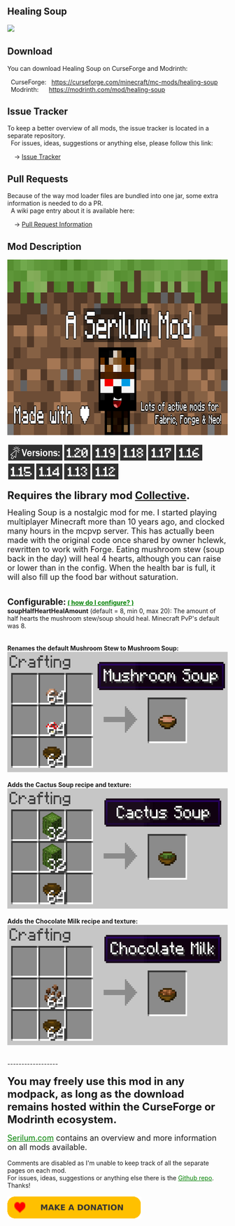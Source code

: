 <h2>Healing Soup</h2>

<p><a href="https://github.com/Serilum/Healing-Soup"><img src="https://serilum.com/assets/data/logo/healing-soup.png"></a></p><h2>Download</h2>

<p>You can download Healing Soup on CurseForge and Modrinth:</p><p>&nbsp;&nbsp;CurseForge: &nbsp;&nbsp;<a href="https://curseforge.com/minecraft/mc-mods/healing-soup">https://curseforge.com/minecraft/mc-mods/healing-soup</a><br>&nbsp;&nbsp;Modrinth: &nbsp;&nbsp;&nbsp;&nbsp;&nbsp;<a href="https://modrinth.com/mod/healing-soup">https://modrinth.com/mod/healing-soup</a></p>

<h2>Issue Tracker</h2>

<p>To keep a better overview of all mods, the issue tracker is located in a separate repository.<br>&nbsp;&nbsp;For issues, ideas, suggestions or anything else, please follow this link:</p>

<p>&nbsp;&nbsp;&nbsp;&nbsp;-> <a href="https://serilum.com/url/issue-tracker">Issue Tracker</a></p>

<h2>Pull Requests</h2>

<p>Because of the way mod loader files are bundled into one jar, some extra information is needed to do a PR.<br>&nbsp;&nbsp;A wiki page entry about it is available here:</p>

<p>&nbsp;&nbsp;&nbsp;&nbsp;-> <a href="https://serilum.com/url/pull-requests">Pull Request Information</a></p>

<h2>Mod Description</h2>

<p><a href="https://serilum.com/" rel="nofollow"><img src="https://github.com/Serilum/.cdn/blob/main/description/header/header.png" alt="" width="838" height="400"></a><br><br><a href="https://legacy.curseforge.com/minecraft/mc-mods/healing-soup/files"><img src="https://github.com/Serilum/.cdn/raw/main/description/versions/header.png"></a><a href="https://legacy.curseforge.com/minecraft/mc-mods/healing-soup/files/all?filter-status=1&filter-game-version=1738749986:75125" rel="nofollow"><img src="https://github.com/Serilum/.cdn/raw/main/description/versions/1_20.png"></a><a href="https://legacy.curseforge.com/minecraft/mc-mods/healing-soup/files/all?filter-status=1&filter-game-version=1738749986:73407" rel="nofollow"><img src="https://github.com/Serilum/.cdn/raw/main/description/versions/1_19.png"></a><a href="https://legacy.curseforge.com/minecraft/mc-mods/healing-soup/files/all?filter-status=1&filter-game-version=1738749986:73250" rel="nofollow"><img src="https://github.com/Serilum/.cdn/raw/main/description/versions/1_18.png"></a><a href="https://legacy.curseforge.com/minecraft/mc-mods/healing-soup/files/all?filter-status=1&filter-game-version=1738749986:73242" rel="nofollow"><img src="https://github.com/Serilum/.cdn/raw/main/description/versions/1_17.png"></a><a href="https://legacy.curseforge.com/minecraft/mc-mods/healing-soup/files/all?filter-status=1&filter-game-version=1738749986:70886" rel="nofollow"><img src="https://github.com/Serilum/.cdn/raw/main/description/versions/1_16.png"></a><a href="https://legacy.curseforge.com/minecraft/mc-mods/healing-soup/files/all?filter-status=1&filter-game-version=1738749986:68722" rel="nofollow"><img src="https://github.com/Serilum/.cdn/raw/main/description/versions/1_15.png"></a><a href="https://legacy.curseforge.com/minecraft/mc-mods/healing-soup/files/all?filter-status=1&filter-game-version=1738749986:64806" rel="nofollow"><img src="https://github.com/Serilum/.cdn/raw/main/description/versions/1_14.png"></a><a href="https://legacy.curseforge.com/minecraft/mc-mods/healing-soup/files/all?filter-status=1&filter-game-version=1738749986:55023" rel="nofollow"><img src="https://github.com/Serilum/.cdn/raw/main/description/versions/1_13.png"></a><a href="https://legacy.curseforge.com/minecraft/mc-mods/healing-soup/files/all?filter-status=1&filter-game-version=1738749986:628" rel="nofollow"><img src="https://github.com/Serilum/.cdn/raw/main/description/versions/1_12.png"></a><br><br><strong><span style="font-size:24px">Requires the library mod&nbsp;<a style="font-size:24px" href="https://www.curseforge.com/minecraft/mc-mods/collective" rel="nofollow">Collective</a>.<br></span></strong></p>

<p><span style="font-size:18px">Healing Soup is a nostalgic mod for me. I started playing multiplayer Minecraft more than 10 years ago, and clocked many hours in the mcpvp server. This has actually been made with the original code once shared by owner hclewk, rewritten to work with Forge. Eating mushroom stew (soup back in the day) will heal 4 hearts, although you can raise or lower than in the config. When the health bar is full, it will also fill up the food bar without saturation.</span><br><br><br><strong><span style="font-size:20px">Configurable:</span> <span style="color:#008000;font-size:14px"><a style="color:#008000" href="https://serilum.com/url/issue-trackerwiki/how-to-configure-mods" rel="nofollow">(&nbsp;how do I configure?&nbsp;)</a></span><br></strong><strong>soupHalfHeartHealAmount</strong>&nbsp;(default = 8, min 0, max 20): The amount of half hearts the mushroom stew/soup should heal. Minecraft PvP's default was 8.<br><br><br><strong>Renames the default Mushroom Stew to Mushroom Soup:</strong><br><picture><img src="https://github.com/Serilum/.cdn/raw/main/projects/healing-soup/a.jpg" width="581" height="274"></picture><br><br><strong>Adds the Cactus Soup recipe and texture:</strong><br><picture><img src="https://github.com/Serilum/.cdn/raw/main/projects/healing-soup/b.jpg" width="581" height="274"></picture><br><br><strong>Adds the Chocolate Milk recipe and texture:</strong><br><picture><img src="https://github.com/Serilum/.cdn/raw/main/projects/healing-soup/c.jpg" width="581" height="274"></picture></p>

<p><br>------------------<br><br><span style="font-size:24px"><strong>You may freely use this mod in any modpack, as long as the download remains hosted within the CurseForge or Modrinth ecosystem.</strong></span><br><br><span style="font-size:18px"><a style="font-size:18px;color:#008000" href="https://serilum.com/" rel="nofollow">Serilum.com</a> contains an overview and more information on all mods available.</span><br><br><span style="font-size:14px">Comments are disabled as I'm unable to keep track of all the separate pages on each mod.</span><span style="font-size:14px"><br>For issues, ideas, suggestions or anything else there is the&nbsp;<a style="font-size:14px;color:#008000" href="https://serilum.com/url/issue-tracker" rel="nofollow">Github repo</a>. Thanks!</span><span style="font-size:6px"><br><br></span><a href="https://ricksouth.com/donate" rel="nofollow"><img src="https://github.com/Serilum/.cdn/raw/main/description/shields/donation_rounded.svg" alt="" width="306" height="50"></a></p>